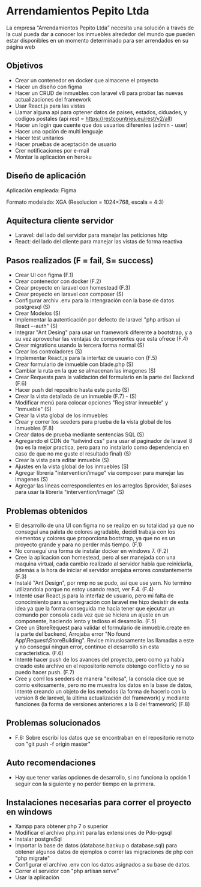 # Arrendamientos Pepito Ltda

La empresa “Arrendamientos Pepito Ltda” necesita una solución a través de la cual pueda dar a
conocer los inmuebles alrededor del mundo que pueden estar disponibles en un momento
determinado para ser arrendados en su página web

## Objetivos

* Crear un contenedor en docker que almacene el proyecto
* Hacer un diseño con figma
* Hacer un CRUD de inmuebles con laravel v8 para probar las nuevas actualizaciones del framework
* Usar React.js para las vistas
* Llamar alguna api para optener datos de paises, estados, ciduades, y codigos postales (api rest = https://restcountries.eu/rest/v2/all)
* Hacer un login que cuente que dos usuarios diferentes (admin - user)
* Hacer una opción de multi lenguaje
* Hacer test unitarios
* Hacer pruebas de aceptación de usuario
* Crer notificaciones por e-mail
* Montar la aplicación en heroku

## Diseño de aplicación

Aplicación empleada: Figma

Formato modelado: XGA (Resolucion = 1024×768, escala =	4:3)

## Aquitectura cliente servidor

* Laravel: del lado del servidor para manejar las peticiones http
* React: del lado del cliente para manejar las vistas de forma reactiva 

## Pasos realizados (F = fail, S= success)

* Crear UI con figma (F.1)
* Crear contenedor con docker (F.2)
* Crear proyecto en laravel con homestead (F.3)
* Crear proyecto en laravel con composer (S)
* Configurar archiv .env para la intengración con la base de datos postgresql (S)
* Crear Modelos (S)
* Implementar la autenticación por defecto de laravel "php artisan ui React --auth" (S)
* Integrar "Ant Desing" para usar un framework diferente a bootstrap, y a su vez aprovechar las ventajas de componentes que esta ofrece (F.4)
* Crear migrations usando la tercera forma normal (S)
* Crear los controladores (S)
* Implementar React.js para la interfaz de usuario con (F.5)
* Crear formulario de inmueble con blade.php (S)
* Cambiar la ruta en la que se almacenan las imagenes (S)
* Crear Requests para la validación del formulario en la parte del Backend (F.6)
* Hacer push del repositrio hasta este punto (S)
* Crear la vista detallada de un inmueble (F.7) - (S)
* Modificar menú para colocar opciones "Registrar inmueble" y "Inmueble" (S)
* Crear la vista global de los inmuebles
* Crear y correr los seeders para prueba de la vista global de los inmuebles (F.8)
* Crear datos de prueba mediante sentencias SQL (S)
* Agregando el CDN de "tailwind css" para usar el paginador de laravel 8 (no es la mejor practica, pero para no instalarlo como dependencía en caso de que no me guste el resultado final) (S)
* Crear la vista para editar inmueble (S)
* Ajustes en la vista global de los inmuebles (S)
* Agregar librería "intervention/image" via composer para manejar las imagenes (S)
* Agregar las líneas correspondientes en los arreglos $provider, $aliases para usar la librería "intervention/image" (S)

## Problemas obtenidos

* El desarrollo de una UI con figma no se realizo en su totalidad ya que no conseguí una paleta de colores agradable, decidí trabaja con los elementos y colores que proporciona bootstrap, ya que no es un proyecto grande y para no perder más tiempo. (F.1)
* No conseguí una forma de instalar docker en windows 7. (F.2)
* Cree la aplicacion con homestead, pero al ser manejada con una maquina virtual, cada cambio realizado al servidor había que reiniciarla, además a la hora de iniciar el servidor arrojaba errores constantemente (F.3)
* Instalé "Ant Design", por nmp no se pudo, así que use yarn. No termino utilizandola porque no estoy usando react, ver F.4. (F.4)
* Intenté  usar React.js para la interfaz de usuario, pero mi falta de conocimiento para su entegración con laravel me hizo desistir de esta idea ya que la forma conseguida me hacía tener que ejecutar un comando por consola cada vez que se hiciera un ajuste en un componente, haciendo lento y tedioso el desarrollo. (F.5)
* Cree un StoreRequest para validar el formulario de inmueble.create en la parte del backend, Arrojaba error "No found App\Request\StoreBuilding". Revice minusiosamente las llamadas a este y no conseguí ningun error, continue el desarrollo sin esta caracteristica. (F.6)
* Intenté hacer push de los avances del proyecto, pero como ya había creado este archivo en el repositorio remote obtengo conflicto y no se puedo hacer push. (F.7)
* Cree y corrÍ los seeders de manera "exitosa", la consola dice que se corrio exitosamente, pero no me muestra los datos en la base de datos, intenté creando un objeto de los metodos (la forma de hacerlo con la version 8 de larevel, la última actualización del framework) y mediante funciones (la forma de versiones anteriores a la 8 del framework) (F.8)

## Problemas solucionados

* F.6: Sobre escribi los datos que se encontraban en el repositorio remoto con "git push -f origin master"

## Auto recomendaciones

* Hay que tener varias opciones de desarrollo, si no funciona la opción 1 seguir con la siguiente y no perder tiempo en la primera.

## Instalaciones necesarias para correr el proyecto en windows

* Xampp para obtener php 7 o superior
* Modificar el archivo php.init para las extensiones de Pdo-pgsql
* Instalar postgreSql
* Importar la base de datos (database.backup o database.sql) para obtener algunos datos de ejemplos o correr las migraciones de php con "php migrate"
* Configurar el archivo .env con los datos asignados a su base de datos.
* Correr el servidor con "php artisan serve"
* Usar la aplicación
